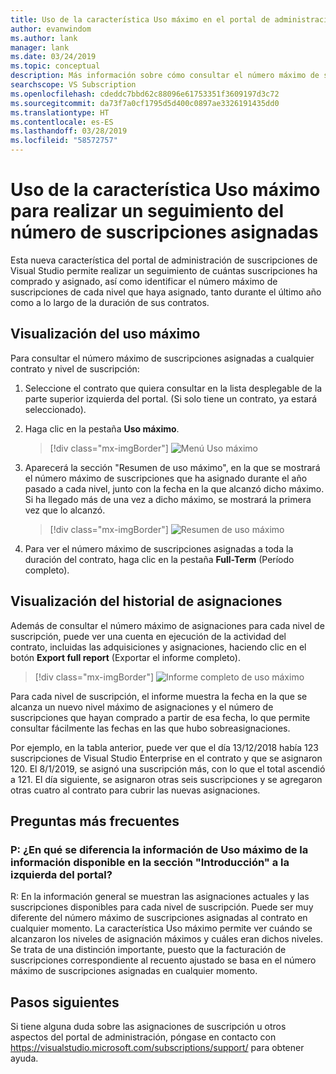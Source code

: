 ```yaml
---
title: Uso de la característica Uso máximo en el portal de administración
author: evanwindom
ms.author: lank
manager: lank
ms.date: 03/24/2019
ms.topic: conceptual
description: Más información sobre cómo consultar el número máximo de suscripciones asignadas en el portal de administración
searchscope: VS Subscription
ms.openlocfilehash: cdeddc7bbd62c88096e61753351f3609197d3c72
ms.sourcegitcommit: da73f7a0cf1795d5d400c0897ae3326191435dd0
ms.translationtype: HT
ms.contentlocale: es-ES
ms.lasthandoff: 03/28/2019
ms.locfileid: "58572757"
---
```

# <a name="using-the-maximum-usage-feature-to-track-the-number-of-assigned-subscriptions"></a>Uso de la característica Uso máximo para realizar un seguimiento del número de suscripciones asignadas

Esta nueva característica del portal de administración de suscripciones de Visual Studio permite realizar un seguimiento de cuántas suscripciones ha comprado y asignado, así como identificar el número máximo de suscripciones de cada nivel que haya asignado, tanto durante el último año como a lo largo de la duración de sus contratos. 

## <a name="viewing-maximum-usage"></a>Visualización del uso máximo

Para consultar el número máximo de suscripciones asignadas a cualquier contrato y nivel de suscripción:

1. Seleccione el contrato que quiera consultar en la lista desplegable de la parte superior izquierda del portal. (Si solo tiene un contrato, ya estará seleccionado).

2. Haga clic en la pestaña **Uso máximo**.  
    > [!div class="mx-imgBorder"]
    > ![Menú Uso máximo](_img/maximum-usage/maximum-usage-menu.png)

3. Aparecerá la sección "Resumen de uso máximo", en la que se mostrará el número máximo de suscripciones que ha asignado durante el año pasado a cada nivel, junto con la fecha en la que alcanzó dicho máximo.  Si ha llegado más de una vez a dicho máximo, se mostrará la primera vez que lo alcanzó. 
    > [!div class="mx-imgBorder"]
    > ![Resumen de uso máximo](_img/maximum-usage/maximum-usage-summary.png)

4.  Para ver el número máximo de suscripciones asignadas a toda la duración del contrato, haga clic en la pestaña **Full-Term** (Período completo).

## <a name="viewing-assignment-history"></a>Visualización del historial de asignaciones

Además de consultar el número máximo de asignaciones para cada nivel de suscripción, puede ver una cuenta en ejecución de la actividad del contrato, incluidas las adquisiciones y asignaciones, haciendo clic en el botón **Export full report** (Exportar el informe completo).  

> [!div class="mx-imgBorder"]
> ![Informe completo de uso máximo](_img/maximum-usage/maximum-usage-full-report.png)

Para cada nivel de suscripción, el informe muestra la fecha en la que se alcanza un nuevo nivel máximo de asignaciones y el número de suscripciones que hayan comprado a partir de esa fecha, lo que permite consultar fácilmente las fechas en las que hubo sobreasignaciones.  

Por ejemplo, en la tabla anterior, puede ver que el día 13/12/2018 había 123 suscripciones de Visual Studio Enterprise en el contrato y que se asignaron 120.  El 8/1/2019, se asignó una suscripción más, con lo que el total ascendió a 121.  El día siguiente, se asignaron otras seis suscripciones y se agregaron otras cuatro al contrato para cubrir las nuevas asignaciones.  

## <a name="frequently-asked-questions"></a>Preguntas más frecuentes
### <a name="q-how-is-the-information-in-the-maximum-usage-different-from-the-assignment-information-available-in-the-overview-section-on-the-left-side-of-the-portal"></a>P: ¿En qué se diferencia la información de Uso máximo de la información disponible en la sección "Introducción" a la izquierda del portal?

R:  En la información general se muestran las asignaciones actuales y las suscripciones disponibles para cada nivel de suscripción.  Puede ser muy diferente del número máximo de suscripciones asignadas al contrato en cualquier momento.  La característica Uso máximo permite ver cuándo se alcanzaron los niveles de asignación máximos y cuáles eran dichos niveles.  Se trata de una distinción importante, puesto que la facturación de suscripciones correspondiente al recuento ajustado se basa en el número máximo de suscripciones asignadas en cualquier momento. 

## <a name="next-steps"></a>Pasos siguientes
Si tiene alguna duda sobre las asignaciones de suscripción u otros aspectos del portal de administración, póngase en contacto con https://visualstudio.microsoft.com/subscriptions/support/ para obtener ayuda. 